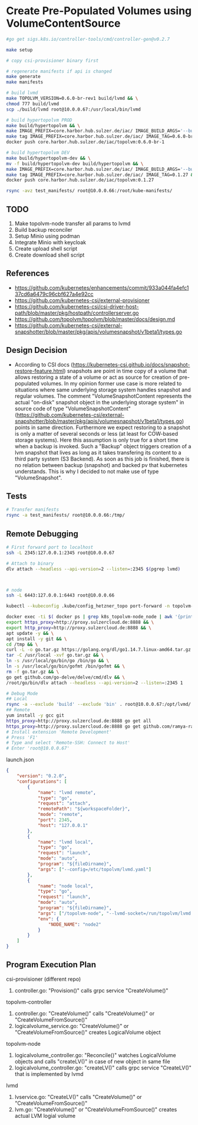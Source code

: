 # Create Pre-Populated Volumes using VolumeContentSource
``` bash
#go get sigs.k8s.io/controller-tools/cmd/controller-gen@v0.2.7

make setup
```


``` bash
# copy csi-provisioner binary first

# regenerate manifests if api is changed
make generate
make manifests

# build lvmd
make TOPOLVM_VERSION=0.6.0-br-rev1 build/lvmd && \
chmod 777 build/lvmd
scp ./build/lvmd root@10.0.0.67:/usr/local/bin/lvmd

# build hypertopolvm PROD
make build/hypertopolvm && \
make IMAGE_PREFIX=core.harbor.hub.sulzer.de/iac/ IMAGE_BUILD_ARGS='--build-arg="http_proxy=http://172.21.0.10:88"' image && \
make tag IMAGE_PREFIX=core.harbor.hub.sulzer.de/iac/ IMAGE_TAG=0.6.0-br-rev1 && \
docker push core.harbor.hub.sulzer.de/iac/topolvm:0.6.0-br-1

# build hypertopolvm DEV
make build/hypertopolvm-dev && \
mv -f build/hypertopolvm-dev build/hypertopolvm && \
make IMAGE_PREFIX=core.harbor.hub.sulzer.de/iac/ IMAGE_BUILD_ARGS='--build-arg="http_proxy=http://172.21.0.10:88"' image && \
make tag IMAGE_PREFIX=core.harbor.hub.sulzer.de/iac/ IMAGE_TAG=0.1.27 && \
docker push core.harbor.hub.sulzer.de/iac/topolvm:0.1.27

rsync -avz test_manifests/ root@10.0.0.66:/root/kube-manifests/
```

## TODO
1. Make topolvm-node transfer all params to lvmd
2. Build backup reconciler
3. Setup Minio using podman
4. Integrate Minio with keycloak
5. Create upload shell script
6. Create download shell script


## References
- https://github.com/kubernetes/enhancements/commit/933a044fa4efc137cd6a6479c96cbf627a4e92cc
- https://github.com/kubernetes-csi/external-provisioner
- https://github.com/kubernetes-csi/csi-driver-host-path/blob/master/pkg/hostpath/controllerserver.go
- https://github.com/topolvm/topolvm/blob/master/docs/design.md
- https://github.com/kubernetes-csi/external-snapshotter/blob/master/pkg/apis/volumesnapshot/v1beta1/types.go

## Design Decision
- According to CSI docs (https://kubernetes-csi.github.io/docs/snapshot-restore-feature.html) snapshots are point in time copy of a volume that allows restoring a state of a volume or act as source for creation of pre-populated volumes. In my opinion former use case is more related to situations where same underlying storage system handles snapshot and regular volumes. The comment "VolumeSnapshotContent represents the actual "on-disk" snapshot object in the underlying storage system" in source code of type "VolumeSnapshotContent" (https://github.com/kubernetes-csi/external-snapshotter/blob/master/pkg/apis/volumesnapshot/v1beta1/types.go) points in same direction. Furthermore we expect restoring to a snapshot is only a matter of several seconds or less (at least for COW-based storage systems). Here this assumption is only true for a short time when a backup is invoked. Such a "Backup" object triggers creation of a lvm snapshot that lives as long as it takes transfering its content to a third party system (S3 Backend). As soon as this job is finished, there is no relation between backup (snapshot) and backed pv that kubernetes understands. This is why I decided to not make use of type "VolumeSnapshot".


## Tests
``` bash
# Transfer manifests
rsync -a test_manifests/ root@10.0.0.66:/tmp/
```


## Remote Debugging
``` bash
# First forward port to localhost
ssh -L 2345:127.0.0.1:2345 root@10.0.0.67

# Attach to binary
dlv attach --headless --api-version=2 --listen=:2345 $(pgrep lvmd)



# node
ssh -L 6443:127.0.0.1:6443 root@10.0.0.66

kubectl --kubeconfig .kube/config_hetzner_topo port-forward -n topolvm-system pod/node-94698 2345:2345

docker exec -ti $( docker ps | grep k8s_topolvm-node_node | awk '{print $1}') bash
export https_proxy=http://proxy.sulzercloud.de:8888 && \
export http_proxy=http://proxy.sulzercloud.de:8888 && \
apt update -y && \
apt install -y git && \
cd /tmp && \
curl -L -o go.tar.gz https://golang.org/dl/go1.14.7.linux-amd64.tar.gz && \
tar -C /usr/local -xvf go.tar.gz && \
ln -s /usr/local/go/bin/go /bin/go && \
ln -s /usr/local/go/bin/gofmt /bin/gofmt && \
rm -f go.tar.gz && \
go get github.com/go-delve/delve/cmd/dlv && \
/root/go/bin/dlv attach --headless --api-version=2 --listen=:2345 1

# Debug Mode
## Local
rsync -a --exclude 'build' --exclude 'bin' . root@10.0.0.67:/opt/lvmd/
## Remote
yum install -y gcc git
https_proxy=http://proxy.sulzercloud.de:8888 go get all
https_proxy=http://proxy.sulzercloud.de:8888 go get github.com/ramya-rao-a/go-outline
# Install extension 'Remote Development'
# Press 'F1'
# Type and select 'Remote-SSH: Connect to Host'
# Enter 'root@10.0.0.67'

```
launch.json
``` json 
{
    "version": "0.2.0",
    "configurations": [
        {
            "name": "lvmd remote",
            "type": "go",
            "request": "attach",
            "remotePath": "${workspaceFolder}",
            "mode": "remote",
            "port": 2345,
            "host": "127.0.0.1"
        },
        {
            "name": "lvmd local",
            "type": "go",
            "request": "launch",
            "mode": "auto",
            "program": "${fileDirname}",
            "args": ["--config=/etc/topolvm/lvmd.yaml"]
        },
        {
            "name": "node local",
            "type": "go",
            "request": "launch",
            "mode": "auto",
            "program": "${fileDirname}",
            "args": ["/topolvm-node", "--lvmd-socket=/run/topolvm/lvmd.sock", "--csi-socket=/var/lib/kubelet/plugins/topolvm.cybozu.com/node/csi-topolvm.sock"],
            "env": {
                "NODE_NAME": "node2"
            }
        }
    ]
}

```

## Program Execution Plan
csi-provisioner (different repo)
1. controller.go: "Provision()" calls grpc service "CreateVolume()"


topolvm-controller
1. controller.go: "CreateVolume()" calls "CreateVolume()" or "CreateVolumeFromSource()"
2. logicalvolume_service.go: "CreateVolume()" or "CreateVolumeFromSource()" creates LogicalVolume object


topolvm-node
1. logicalvolume_controller.go: "Reconcile()" watches LogicalVolume objects and calls "createLV()" in case of new object in same file
2. logicalvolume_controller.go: "createLV()" calls grpc service "CreateLV()" that is implemented by lvmd


lvmd
1. lvservice.go: "CreateLV()" calls "CreateVolume()" or "CreateVolumeFromSource()"
2. lvm.go: "CreateVolume()" or "CreateVolumeFromSource()" creates actual LVM logial volume




